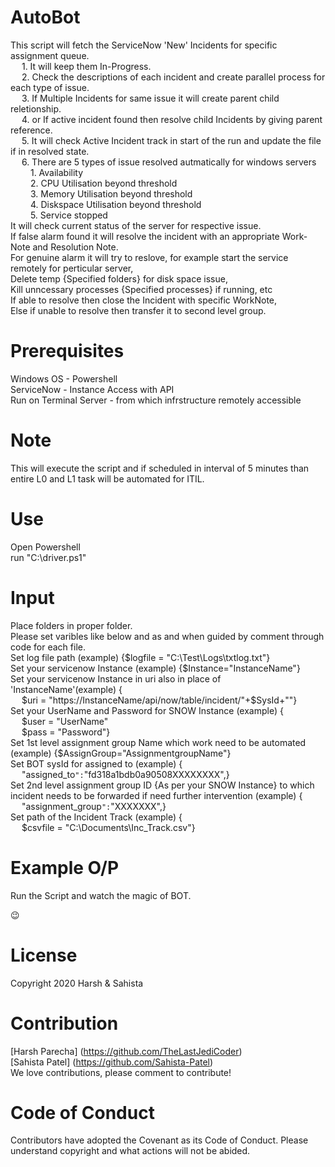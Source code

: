 # AutoBot

This script will fetch the ServiceNow 'New' Incidents for specific assignment queue.<br>
    &emsp; 1. It will keep them In-Progress.<br>
    &emsp; 2. Check the descriptions of each incident and create parallel process for each type of issue.<br>
    &emsp; 3. If Multiple Incidents for same issue it will create parent child reletionship.<br>
    &emsp; 4. or If active incident found then resolve child Incidents by giving parent reference.<br>
    &emsp; 5. It will check Active Incident track in start of the run and update the file if in resolved state.<br>
    &emsp; 6. There are 5 types of issue resolved autmatically for windows servers<br>
        &emsp;&emsp; 1. Availability<br>
        &emsp;&emsp; 2. CPU Utilisation beyond threshold<br>
        &emsp;&emsp; 3. Memory Utilisation beyond threshold<br>
        &emsp;&emsp; 4. Diskspace Utilisation beyond threshold<br>
        &emsp;&emsp; 5. Service stopped<br>
It will check current status of the server for respective issue.<br>
    If false alarm found it will resolve the incident with an appropriate Work-Note and Resolution Note.<br>
    For genuine alarm it will try to reslove, for example start the service remotely for perticular server, <br>
    Delete temp {Specified folders} for disk space issue,<br>
    Kill unncessary processes {Specified processes} if running, etc<br>
    If able to resolve then close the Incident with specific WorkNote,<br>
    Else if unable to resolve then transfer it to second level group.<br>

# Prerequisites

Windows OS - Powershell<br>
ServiceNow - Instance Access with API<br>
Run on Terminal Server - from which infrstructure remotely accessible<br>

# Note

This will execute the script and if scheduled in interval of 5 minutes than entire L0 and L1 task will be automated for ITIL.

# Use

Open Powershell<br>
run "C:\driver.ps1"

# Input
Place folders in proper folder.<br>
    Please set varibles like below and as and when guided by comment through code for each file.<br>
    Set log file path (example) {$logfile = "C:\Test\Logs\txtlog.txt"}<br>
    Set your servicenow Instance (example) {$Instance="InstanceName"}<br>
    Set your servicenow Instance in uri also in place of 'InstanceName'(example) {<br>
    &emsp;     $uri = "https://InstanceName/api/now/table/incident/"+$SysId+""}<br>
    Set your UserName and Password for SNOW Instance (example) {<br>
    &emsp;     $user = "UserName"<br>
    &emsp;     $pass = "Password"}<br>
    Set 1st level assignment group Name which work need to be automated (example) {$AssignGroup="AssignmentgroupName"}<br>
    Set BOT sysId for assigned to (example) {<br>
    &emsp;    "assigned_to`":`"fd318a1bdb0a90508XXXXXXXX",} <br>
    Set 2nd level assignment group ID {As per your SNOW Instance} to which incident needs to be forwarded if need further intervention (example) {<br>
    &emsp;    "assignment_group`":`"XXXXXXX",} <br>
    Set path of the Incident Track (example) {<br>
    &emsp;     $csvfile = "C:\Documents\Inc_Track.csv"}<br>


# Example O/P

Run the Script and watch the magic of BOT. <p>&#128521;</p>

# License
Copyright 2020 Harsh & Sahista

# Contribution
[Harsh Parecha] (https://github.com/TheLastJediCoder)<br>
[Sahista Patel] (https://github.com/Sahista-Patel)<br>
We love contributions, please comment to contribute!

# Code of Conduct
Contributors have adopted the Covenant as its Code of Conduct. Please understand copyright and what actions will not be abided.
